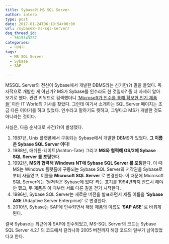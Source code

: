 ```yaml
---
title: Sybase와 MS SQL Server
author: interp
type: post
date: 2017-01-24T06:18:54+00:00
url: /sybase와-ms-sql-server/
dsq_thread_id:
  - 5615343257
categories:
  - 이야기
tags:
  - MS SQL Server
  - Sybase
  - SAP

---
```

MSSQL Server의 전신이 Sybase에서 개발한 DBMS라는 신기한(?) 말을 들었다. 독자적으로 개발한 게 아닌가? MS가 Sybase를 인수라도 한 것일까? 좀 더 자세히 알아보기로 했다. 관련 키워드로 검색했더니 [&#8216;Microsoft가 인수를 통해 확보한 인기 제품들&#8217;][1] 이란 IT World의 기사를 찾았다. 그런데 여기서 소개하는 SQL Server 페이지는 조금 다른 이야기를 하고 있었다. 인수라고 말하기도 뭣하고, 그렇다고 MS가 개발한 것도 아니라는 것이다.

사실은, 다음 순서대로 사건(?)이 발생했다.

  1. 1987년, Unix 플랫폼에서 구동되는 Sybase에서 개발한 DBMS가 있었다. **그 이름은 Sybase SQL Server 이다!**
  2. 1988년, 애쉬튼-테이트(Ashton-Tate) 그리고 **MS와 협력해 OS/2에 Sybase SQL Server 를 포팅**한다.
  3. 1992년, **MS와 협력해 Windows NT에 Sybase SQL Server 를 포팅**한다. 이 때 MS는 Windows 플랫폼에 구동되는 Sybase SQL Server의 저작권을 Sybase로부터 사들였고, 이름을 **Microsoft SQL Server** 로 변경한다. 이 때문에 Microsoft SQL Server에는 &#8216;원저작은 Sybase에 있다&#8217; 라는 표기를 1994년까지 반드시 해야만 했고, 두 제품은 이 때부터 서로 다른 길을 걷기 시작한다.
  4. 1996년, Sybase SQL Server는 새로운 버전을 발표하면서 제품 이름을 &#8216;**Sybase ASE** (Adaptive Server Enterprise)&#8217; 로 변경한다.
  5. 2010년, Sybase는 SAP에 인수되면서 해당 제품의 이름도 &#8216;**SAP ASE**&#8216; 로 바뀌게 된다.

결국 Sybase는 최근에야 SAP에 인수되었고, MS-SQL Server의 코드는 Sybase SQL Server 4.2.1 의 코드에서 갈라나와 2005 버전까지 해당 코드의 일부가 남아있었다고 한다.

 [1]: http://www.itworld.co.kr/slideshow/83414#csidx7f89e66290be484a0b6f3437a745f15
